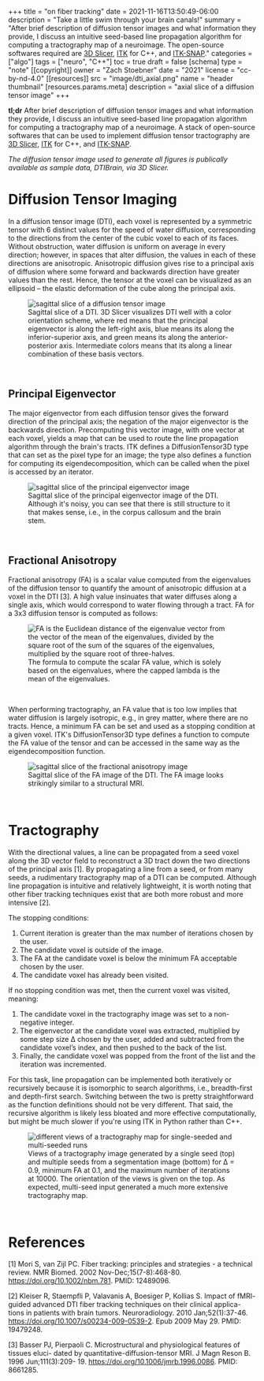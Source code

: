 +++
title = "on fiber tracking"
date = 2021-11-16T13:50:49-06:00
description = "Take a little swim through your brain canals!"
summary = "After brief description of diffusion tensor images and what information they provide, I discuss an intuitive seed-based line propagation algorithm for computing a tractography map of a neuroimage. The open-source softwares required are [3D Slicer](https://www.slicer.org), [ITK](https://itk.org) for C++, and [ITK-SNAP](http://www.itksnap.org/pmwiki/pmwiki.php)."
categories = ["algo"]
tags = ["neuro", "C++"]
toc = true
draft = false
[schema]
  type = "note"
[[copyright]]
  owner = "Zach Stoebner"
  date = "2021"
  license = "cc-by-nd-4.0"
[[resources]]
  src = "image/dti_axial.png"
  name = "header thumbnail"
  [resources.params.meta]
    description = "axial slice of a diffusion tensor image"
+++


**tl;dr** After brief description of diffusion tensor images and what information they provide, I discuss an intuitive seed-based line propagation algorithm for computing a tractography map of a neuroimage. A stack of open-source softwares that can be used to implement diffusion tensor tractography are [3D Slicer](https://www.slicer.org), [ITK](https://itk.org) for C++, and [ITK-SNAP](http://www.itksnap.org/pmwiki/pmwiki.php). 

<i>The diffusion tensor image used to generate all figures is publically available as sample data, DTIBrain, via 3D Slicer.</i>

# Diffusion Tensor Imaging
In a diffusion tensor image (DTI), each voxel is represented by a symmetric tensor with 6 distinct values for the speed of water diffusion, corresponding to the directions from the center of the cubic voxel to each of its faces. Without obstruction, water diffusion is uniform on average in every direction; however, in spaces that alter diffusion, the values in each of these directions are anisotropic. Anisotropic diffusion gives rise to a principal axis of diffusion where some forward and backwards direction have greater values than the rest. Hence, the tensor at the voxel can be visualized as an ellipsoid – the elastic deformation of the cube along the principal axis.

<figure>
<img src="image/dti_sagittal.png" alt="sagittal slice of a diffusion tensor image" /> 
<figcaption>Sagittal slice of a DTI. 3D Slicer visualizes DTI well with a color orientation scheme, where red means that the principal eigenvector is along the left-right axis, blue means its along the inferior-superior axis, and green means its along the anterior-posterior axis. Intermediate colors means that its along a linear combination of these basis vectors.</figcaption>
</figure>
<br>


## Principal Eigenvector
The major eigenvector from each diffusion tensor gives the forward direction of the principal axis; the negation of the major eigenvector is the backwards direction. Precomputing this vector image, with one vector at each voxel, yields a map that can be used to route the line propagation algorithm through the brain's tracts. ITK defines a DiffusionTensor3D type that can set as the pixel type for an image; the type also defines a function for computing its eigendecomposition, which can be called when the pixel is accessed by an iterator. 

<figure>
<img src="image/eigen_sagittal.png" alt="sagittal slice of the principal eigenvector image" /> 
<figcaption>Sagittal slice of the principal eigenvector image of the DTI. Although it's noisy, you can see that there is still structure to it that makes sense, i.e., in the corpus callosum and the brain stem.</figcaption>
</figure>
<br>


## Fractional Anisotropy
Fractional anisotropy (FA) is a scalar value computed from the eigenvalues of the diffusion tensor to quantify the amount of anisotropic diffusion at a voxel in the DTI [3]. A high value insinuates that water diffuses along a single axis, which would correspond to water flowing through a tract. FA for a 3x3 diffusion tensor is computed as follows: 

<figure>
<img src="image/FA.jpg" alt="FA is the Euclidean distance of the eigenvalue vector from the vector of the mean of the eigenvalues, divided by the square root of the sum of the squares of the eigenvalues, multiplied by the square root of three-halves." /> 
<figcaption>The formula to compute the scalar FA value, which is solely based on the eigenvalues, where the capped lambda is the mean of the eigenvalues.</figcaption>
</figure>
<br>

When performing tractography, an FA value that is too low implies that water diffusion is largely isotropic, e.g., in grey matter, where there are no tracts. Hence, a minimum FA can be set and used as a stopping condition at a given voxel. ITK's DiffusionTensor3D type defines a function to compute the FA value of the tensor and can be accessed in the same way as the eigendecomposition function. 

<figure>
<img src="image/fa_sagittal.png" alt="sagittal slice of the fractional anisotropy image" /> 
<figcaption>Sagittal slice of the FA image of the DTI. The FA image looks strikingly similar to a structural MRI.</figcaption>
</figure>
<br>


# Tractography
With the directional values, a line can be propagated from a seed voxel along the 3D vector field to reconstruct a 3D tract down the two directions of the principal axis [1]. By propagating a line from a seed, or from many seeds, a rudimentary tractography map of a DTI can be computed. Although line propagation is intuitive and relatively lightweight, it is worth noting that other fiber tracking techniques exist that are both more robust and more intensive [2].

The stopping conditions: 
1. Current iteration is greater than the max number of iterations chosen by the user.
2. The candidate voxel is outside of the image.
3. The FA at the candidate voxel is below the minimum FA acceptable chosen
by the user.
4. The candidate voxel has already been visited.

If no stopping condition was met, then the current voxel was visited, meaning:
1. The candidate voxel in the tractography image was set to a non-negative integer.
2. The eigenvector at the candidate voxel was extracted, multiplied by some step size ∆ chosen by the user, added and subtracted from the candidate voxel’s index, and then pushed to the back of the list.
3. Finally, the candidate voxel was popped from the front of the list and the iteration was incremented.

For this task, line propagation can be implemented both iteratively or recursively because it is isomorphic to search algorithms, i.e., breadth-first and depth-first search. Switching between the two is pretty straightforward as the function definitions should not be very different. That said, the recursive algorithm is likely less bloated and more effective computationally, but might be much slower if you're using ITK in Python rather than C++. 

<figure>
<img src="image/tract_fig.jpg" alt="different views of a tractography map for single-seeded and multi-seeded runs" /> 
<figcaption>Views of a tractography image generated by a single seed (top) and multiple seeds from a segmentation image (bottom) for ∆ = 0.9, minimum FA at 0.1, and the maximum number of iterations at 10000. The orientation of the views is given on the top. As expected, multi-seed input generated a much more extensive tractography map.</figcaption>
</figure>
<br>


# References
[1] Mori S, van Zijl PC. Fiber tracking: principles and strategies - a technical review. NMR Biomed. 2002 Nov-Dec;15(7-8):468-80. https://doi.org/10.1002/nbm.781. PMID: 12489096.

[2] Kleiser R, Staempfli P, Valavanis A, Boesiger P, Kollias S. Impact of fMRI- guided advanced DTI fiber tracking techniques on their clinical applica- tions in patients with brain tumors. Neuroradiology. 2010 Jan;52(1):37-46. https://doi.org/10.1007/s00234-009-0539-2. Epub 2009 May 29. PMID: 19479248.

[3] Basser PJ, Pierpaoli C. Microstructural and physiological features of tissues eluci- dated by quantitative-diffusion-tensor MRI. J Magn Reson B. 1996 Jun;111(3):209- 19. https://doi.org/10.1006/jmrb.1996.0086. PMID: 8661285.
